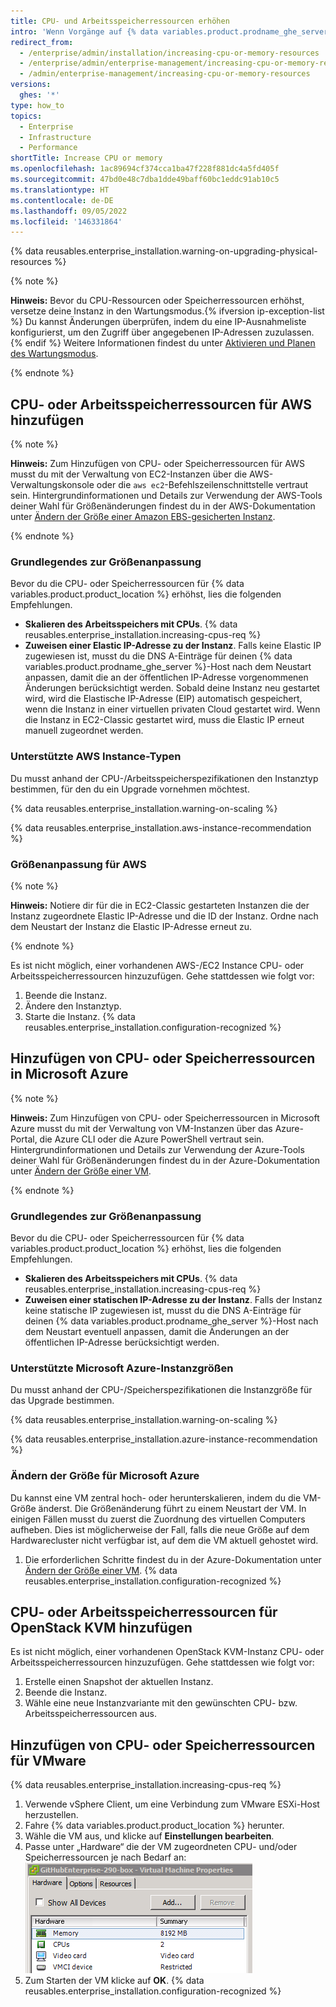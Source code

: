 ```yaml
---
title: CPU- und Arbeitsspeicherressourcen erhöhen
intro: 'Wenn Vorgänge auf {% data variables.product.prodname_ghe_server %} langsam sind, musst du ggf. CPU-Ressourcen oder Arbeitsspeicherressourcen hinzufügen.'
redirect_from:
  - /enterprise/admin/installation/increasing-cpu-or-memory-resources
  - /enterprise/admin/enterprise-management/increasing-cpu-or-memory-resources
  - /admin/enterprise-management/increasing-cpu-or-memory-resources
versions:
  ghes: '*'
type: how_to
topics:
  - Enterprise
  - Infrastructure
  - Performance
shortTitle: Increase CPU or memory
ms.openlocfilehash: 1ac89694cf374cca1ba47f228f881dc4a5fd405f
ms.sourcegitcommit: 47bd0e48c7dba1dde49baff60bc1eddc91ab10c5
ms.translationtype: HT
ms.contentlocale: de-DE
ms.lasthandoff: 09/05/2022
ms.locfileid: '146331864'
---
```

{% data reusables.enterprise_installation.warning-on-upgrading-physical-resources %}

{% note %}

**Hinweis:** Bevor du CPU-Ressourcen oder Speicherressourcen erhöhst, versetze deine Instanz in den Wartungsmodus.{% ifversion ip-exception-list %} Du kannst Änderungen überprüfen, indem du eine IP-Ausnahmeliste konfigurierst, um den Zugriff über angegebenen IP-Adressen zuzulassen. {% endif %} Weitere Informationen findest du unter [Aktivieren und Planen des Wartungsmodus](/enterprise/admin/guides/installation/enabling-and-scheduling-maintenance-mode).

{% endnote %}

## CPU- oder Arbeitsspeicherressourcen für AWS hinzufügen

{% note %}

**Hinweis:** Zum Hinzufügen von CPU- oder Speicherressourcen für AWS musst du mit der Verwaltung von EC2-Instanzen über die AWS-Verwaltungskonsole oder die `aws ec2`-Befehlszeilenschnittstelle vertraut sein. Hintergrundinformationen und Details zur Verwendung der AWS-Tools deiner Wahl für Größenänderungen findest du in der AWS-Dokumentation unter [Ändern der Größe einer Amazon EBS-gesicherten Instanz](https://docs.aws.amazon.com/AWSEC2/latest/UserGuide/ec2-instance-resize.html).

{% endnote %}

### Grundlegendes zur Größenanpassung

Bevor du die CPU- oder Speicherressourcen für {% data variables.product.product_location %} erhöhst, lies die folgenden Empfehlungen.

- **Skalieren des Arbeitsspeichers mit CPUs**. {% data reusables.enterprise_installation.increasing-cpus-req %}
- **Zuweisen einer Elastic IP-Adresse zu der Instanz**. Falls keine Elastic IP zugewiesen ist, musst du die DNS A-Einträge für deinen {% data variables.product.prodname_ghe_server %}-Host nach dem Neustart anpassen, damit die an der öffentlichen IP-Adresse vorgenommenen Änderungen berücksichtigt werden. Sobald deine Instanz neu gestartet wird, wird die Elastische IP-Adresse (EIP) automatisch gespeichert, wenn die Instanz in einer virtuellen privaten Cloud gestartet wird. Wenn die Instanz in EC2-Classic gestartet wird, muss die Elastic IP erneut manuell zugeordnet werden.

### Unterstützte AWS Instance-Typen

Du musst anhand der CPU-/Arbeitsspeicherspezifikationen den Instanztyp bestimmen, für den du ein Upgrade vornehmen möchtest.

{% data reusables.enterprise_installation.warning-on-scaling %}

{% data reusables.enterprise_installation.aws-instance-recommendation %}

### Größenanpassung für AWS

{% note %}

**Hinweis:** Notiere dir für die in EC2-Classic gestarteten Instanzen die der Instanz zugeordnete Elastic IP-Adresse und die ID der Instanz. Ordne nach dem Neustart der Instanz die Elastic IP-Adresse erneut zu.

{% endnote %}

Es ist nicht möglich, einer vorhandenen AWS-/EC2 Instance CPU- oder Arbeitsspeicherressourcen hinzuzufügen. Gehe stattdessen wie folgt vor:

1. Beende die Instanz.
2. Ändere den Instanztyp.
3. Starte die Instanz.
{% data reusables.enterprise_installation.configuration-recognized %}

## Hinzufügen von CPU- oder Speicherressourcen in Microsoft Azure

{% note %}

**Hinweis:** Zum Hinzufügen von CPU- oder Speicherressourcen in Microsoft Azure musst du mit der Verwaltung von VM-Instanzen über das Azure-Portal, die Azure CLI oder die Azure PowerShell vertraut sein. Hintergrundinformationen und Details zur Verwendung der Azure-Tools deiner Wahl für Größenänderungen findest du in der Azure-Dokumentation unter [Ändern der Größe einer VM](https://docs.microsoft.com/en-us/azure/virtual-machines/resize-vm).

{% endnote %}

### Grundlegendes zur Größenanpassung

Bevor du die CPU- oder Speicherressourcen für {% data variables.product.product_location %} erhöhst, lies die folgenden Empfehlungen.

- **Skalieren des Arbeitsspeichers mit CPUs**. {% data reusables.enterprise_installation.increasing-cpus-req %}
- **Zuweisen einer statischen IP-Adresse zu der Instanz**. Falls der Instanz keine statische IP zugewiesen ist, musst du die DNS A-Einträge für deinen {% data variables.product.prodname_ghe_server %}-Host nach dem Neustart eventuell anpassen, damit die Änderungen an der öffentlichen IP-Adresse berücksichtigt werden.

### Unterstützte Microsoft Azure-Instanzgrößen

Du musst anhand der CPU-/Speicherspezifikationen die Instanzgröße für das Upgrade bestimmen.

{% data reusables.enterprise_installation.warning-on-scaling %}

{% data reusables.enterprise_installation.azure-instance-recommendation %}

### Ändern der Größe für Microsoft Azure

Du kannst eine VM zentral hoch- oder herunterskalieren, indem du die VM-Größe änderst. Die Größenänderung führt zu einem Neustart der VM. In einigen Fällen musst du zuerst die Zuordnung des virtuellen Computers aufheben. Dies ist möglicherweise der Fall, falls die neue Größe auf dem Hardwarecluster nicht verfügbar ist, auf dem die VM aktuell gehostet wird. 

1. Die erforderlichen Schritte findest du in der Azure-Dokumentation unter [Ändern der Größe einer VM](https://docs.microsoft.com/en-us/azure/virtual-machines/resize-vm).
{% data reusables.enterprise_installation.configuration-recognized %}

## CPU- oder Arbeitsspeicherressourcen für OpenStack KVM hinzufügen

Es ist nicht möglich, einer vorhandenen OpenStack KVM-Instanz CPU- oder Arbeitsspeicherressourcen hinzuzufügen. Gehe stattdessen wie folgt vor:

1. Erstelle einen Snapshot der aktuellen Instanz.
2. Beende die Instanz.
3. Wähle eine neue Instanzvariante mit den gewünschten CPU- bzw. Arbeitsspeicherressourcen aus.

## Hinzufügen von CPU- oder Speicherressourcen für VMware

{% data reusables.enterprise_installation.increasing-cpus-req %}

1. Verwende vSphere Client, um eine Verbindung zum VMware ESXi-Host herzustellen.
2. Fahre {% data variables.product.product_location %} herunter.
3. Wähle die VM aus, und klicke auf **Einstellungen bearbeiten**.
4. Passe unter „Hardware“ die der VM zugeordneten CPU- und/oder Speicherressourcen je nach Bedarf an: ![VMware setup resources](/assets/images/enterprise/vmware/vsphere-hardware-tab.png)
5. Zum Starten der VM klicke auf **OK**.
{% data reusables.enterprise_installation.configuration-recognized %}
